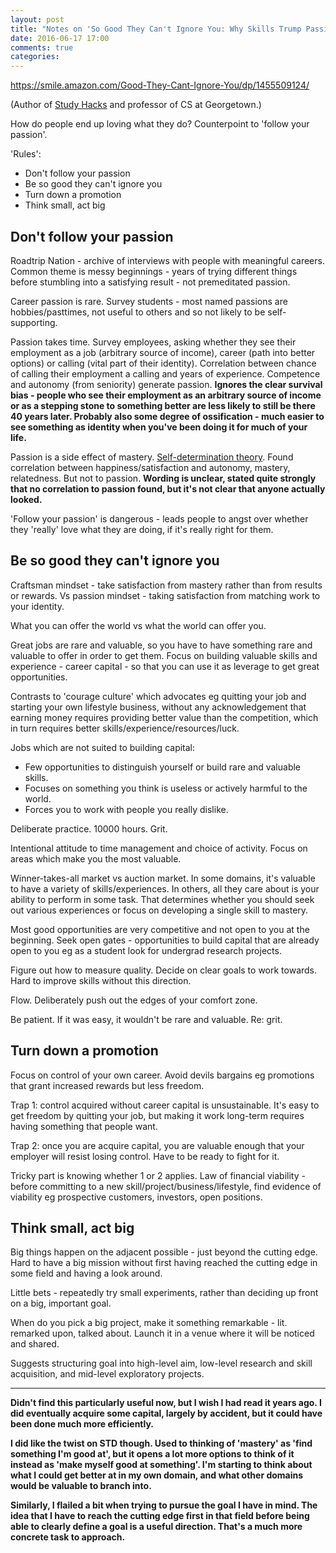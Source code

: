 ```yaml
---
layout: post
title: "Notes on 'So Good They Can't Ignore You: Why Skills Trump Passion in the Quest for Work You Love'"
date: 2016-06-17 17:00
comments: true
categories: 
---
```


<https://smile.amazon.com/Good-They-Cant-Ignore-You/dp/1455509124/>

(Author of [Study Hacks](http://calnewport.com/blog/) and professor of CS at Georgetown.)

How do people end up loving what they do? Counterpoint to 'follow your passion'. 

'Rules':

* Don't follow your passion
* Be so good they can't ignore you
* Turn down a promotion
* Think small, act big

## Don't follow your passion

Roadtrip Nation - archive of interviews with people with meaningful careers. Common theme is messy beginnings - years of trying different things before stumbling into a satisfying result - not premeditated passion.

Career passion is rare. Survey students - most named passions are hobbies/pasttimes, not useful to others and so not likely to be self-supporting.

Passion takes time. Survey employees, asking whether they see their employment as a job (arbitrary source of income), career (path into better options) or calling (vital part of their identity). Correlation between chance of calling their employment a calling and years of experience. Competence and autonomy (from seniority) generate passion. __Ignores the clear survival bias - people who see their employment as an arbitrary source of income or as a stepping stone to something better are less likely to still be there 40 years later. Probably also some degree of ossification - much easier to see something as identity when you've been doing it for much of your life.__

Passion is a side effect of mastery. [Self-determination theory](https://en.wikipedia.org/wiki/Self-determination_theory). Found correlation between happiness/satisfaction and autonomy, mastery, relatedness. But not to passion. __Wording is unclear, stated quite strongly that no correlation to passion found, but it's not clear that anyone actually looked.__

'Follow your passion' is dangerous - leads people to angst over whether they 'really' love what they are doing, if it's really right for them. 

## Be so good they can't ignore you

Craftsman mindset - take satisfaction from mastery rather than from results or rewards. Vs passion mindset - taking satisfaction from matching work to your identity. 

What you can offer the world vs what the world can offer you.

Great jobs are rare and valuable, so you have to have something rare and valuable to offer in order to get them. Focus on building valuable skills and experience - career capital - so that you can use it as leverage to get great opportunities.

Contrasts to 'courage culture' which advocates eg quitting your job and starting your own lifestyle business, without any acknowledgement that earning money requires providing better value than the competition, which in turn requires better skills/experience/resources/luck.

Jobs which are not suited to building capital:

* Few opportunities to distinguish yourself or build rare and valuable skills.
* Focuses on something you think is useless or actively harmful to the world.
* Forces you to work with people you really dislike.

Deliberate practice. 10000 hours. Grit.

Intentional attitude to time management and choice of activity. Focus on areas which make you the most valuable.

Winner-takes-all market vs auction market. In some domains, it's valuable to have a variety of skills/experiences. In others, all they care about is your ability to perform in some task. That determines whether you should seek out various experiences or focus on developing a single skill to mastery. 

Most good opportunities are very competitive and not open to you at the beginning. Seek open gates - opportunities to build capital that are already open to you eg as a student look for undergrad research projects. 

Figure out how to measure quality. Decide on clear goals to work towards. Hard to improve skills without this direction.

Flow. Deliberately push out the edges of your comfort zone.

Be patient. If it was easy, it wouldn't be rare and valuable. Re: grit. 

## Turn down a promotion

Focus on control of your own career. Avoid devils bargains eg promotions that grant increased rewards but less freedom.

Trap 1: control acquired without career capital is unsustainable. It's easy to get freedom by quitting your job, but making it work long-term requires having something that people want.

Trap 2: once you are acquire capital, you are valuable enough that your employer will resist losing control. Have to be ready to fight for it.

Tricky part is knowing whether 1 or 2 applies. Law of financial viability - before committing to a new skill/project/business/lifestyle, find evidence of viability eg prospective customers, investors, open positions. 

## Think small, act big

Big things happen on the adjacent possible - just beyond the cutting edge. Hard to have a big mission without first having reached the cutting edge in some field and having a look around.

Little bets - repeatedly try small experiments, rather than deciding up front on a big, important goal.

When do you pick a big project, make it something remarkable - lit. remarked upon, talked about. Launch it in a venue where it will be noticed and shared.

Suggests structuring goal into high-level aim, low-level research and skill acquisition, and mid-level exploratory projects.
___

__Didn't find this particularly useful now, but I wish I had read it years ago. I did eventually acquire some capital, largely by accident, but it could have been done much more efficiently.__

__I did like the twist on STD though. Used to thinking of 'mastery' as 'find something I'm good at', but it opens a lot more options to think of it instead as 'make myself good at something'. I'm starting to think about what I could get better at in my own domain, and what other domains would be valuable to branch into.__

__Similarly, I flailed a bit when trying to pursue the goal I have in mind. The idea that I have to reach the cutting edge first in that field before being able to clearly define a goal is a useful direction. That's a much more concrete task to approach.__
